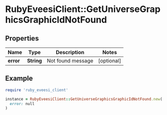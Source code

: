 # RubyEveesiClient::GetUniverseGraphicsGraphicIdNotFound

## Properties

| Name | Type | Description | Notes |
| ---- | ---- | ----------- | ----- |
| **error** | **String** | Not found message | [optional] |

## Example

```ruby
require 'ruby_eveesi_client'

instance = RubyEveesiClient::GetUniverseGraphicsGraphicIdNotFound.new(
  error: null
)
```

